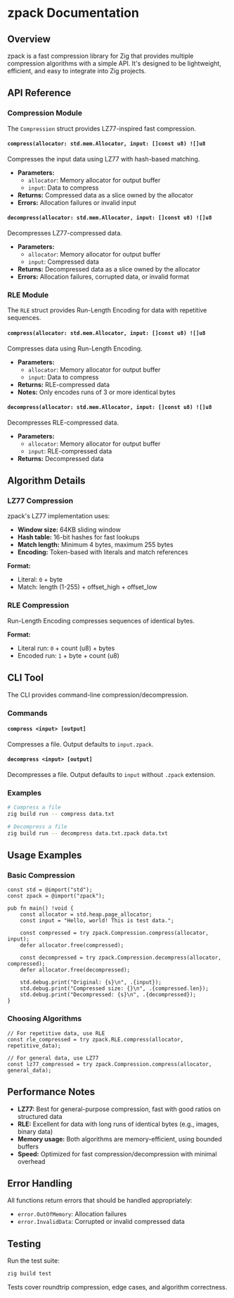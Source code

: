 # zpack Documentation

## Overview

zpack is a fast compression library for Zig that provides multiple compression algorithms with a simple API. It's designed to be lightweight, efficient, and easy to integrate into Zig projects.

## API Reference

### Compression Module

The `Compression` struct provides LZ77-inspired fast compression.

#### `compress(allocator: std.mem.Allocator, input: []const u8) ![]u8`

Compresses the input data using LZ77 with hash-based matching.

- **Parameters:**
  - `allocator`: Memory allocator for output buffer
  - `input`: Data to compress
- **Returns:** Compressed data as a slice owned by the allocator
- **Errors:** Allocation failures or invalid input

#### `decompress(allocator: std.mem.Allocator, input: []const u8) ![]u8`

Decompresses LZ77-compressed data.

- **Parameters:**
  - `allocator`: Memory allocator for output buffer
  - `input`: Compressed data
- **Returns:** Decompressed data as a slice owned by the allocator
- **Errors:** Allocation failures, corrupted data, or invalid format

### RLE Module

The `RLE` struct provides Run-Length Encoding for data with repetitive sequences.

#### `compress(allocator: std.mem.Allocator, input: []const u8) ![]u8`

Compresses data using Run-Length Encoding.

- **Parameters:**
  - `allocator`: Memory allocator for output buffer
  - `input`: Data to compress
- **Returns:** RLE-compressed data
- **Notes:** Only encodes runs of 3 or more identical bytes

#### `decompress(allocator: std.mem.Allocator, input: []const u8) ![]u8`

Decompresses RLE-compressed data.

- **Parameters:**
  - `allocator`: Memory allocator for output buffer
  - `input`: RLE-compressed data
- **Returns:** Decompressed data

## Algorithm Details

### LZ77 Compression

zpack's LZ77 implementation uses:
- **Window size:** 64KB sliding window
- **Hash table:** 16-bit hashes for fast lookups
- **Match length:** Minimum 4 bytes, maximum 255 bytes
- **Encoding:** Token-based with literals and match references

**Format:**
- Literal: `0` + byte
- Match: length (1-255) + offset_high + offset_low

### RLE Compression

Run-Length Encoding compresses sequences of identical bytes.

**Format:**
- Literal run: `0` + count (u8) + bytes
- Encoded run: `1` + byte + count (u8)

## CLI Tool

The CLI provides command-line compression/decompression.

### Commands

#### `compress <input> [output]`

Compresses a file. Output defaults to `input.zpack`.

#### `decompress <input> [output]`

Decompresses a file. Output defaults to `input` without `.zpack` extension.

### Examples

```bash
# Compress a file
zig build run -- compress data.txt

# Decompress a file
zig build run -- decompress data.txt.zpack data.txt
```

## Usage Examples

### Basic Compression

```zig
const std = @import("std");
const zpack = @import("zpack");

pub fn main() !void {
    const allocator = std.heap.page_allocator;
    const input = "Hello, world! This is test data.";

    const compressed = try zpack.Compression.compress(allocator, input);
    defer allocator.free(compressed);

    const decompressed = try zpack.Compression.decompress(allocator, compressed);
    defer allocator.free(decompressed);

    std.debug.print("Original: {s}\n", .{input});
    std.debug.print("Compressed size: {}\n", .{compressed.len});
    std.debug.print("Decompressed: {s}\n", .{decompressed});
}
```

### Choosing Algorithms

```zig
// For repetitive data, use RLE
const rle_compressed = try zpack.RLE.compress(allocator, repetitive_data);

// For general data, use LZ77
const lz77_compressed = try zpack.Compression.compress(allocator, general_data);
```

## Performance Notes

- **LZ77:** Best for general-purpose compression, fast with good ratios on structured data
- **RLE:** Excellent for data with long runs of identical bytes (e.g., images, binary data)
- **Memory usage:** Both algorithms are memory-efficient, using bounded buffers
- **Speed:** Optimized for fast compression/decompression with minimal overhead

## Error Handling

All functions return errors that should be handled appropriately:
- `error.OutOfMemory`: Allocation failures
- `error.InvalidData`: Corrupted or invalid compressed data

## Testing

Run the test suite:

```bash
zig build test
```

Tests cover roundtrip compression, edge cases, and algorithm correctness.